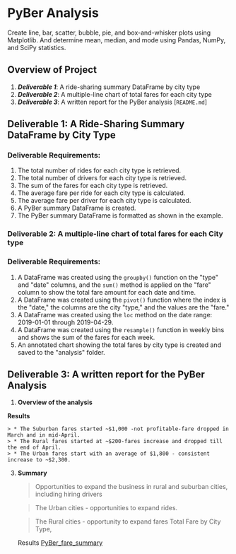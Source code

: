 # PyBer Analysis

Create line, bar, scatter, bubble, pie, and box-and-whisker plots using Matplotlib. And determine mean, median, and mode using Pandas, NumPy, and SciPy statistics.

## Overview of Project

1. ***Deliverable 1***: A ride-sharing summary DataFrame by city type
2. ***Deliverable 2***: A multiple-line chart of total fares for each city type
3. ***Deliverable 3***: A written report for the PyBer analysis [`README.md`]

## Deliverable 1:  A Ride-Sharing Summary DataFrame by City Type
### Deliverable Requirements:
1. The total number of rides for each city type is retrieved. 
2. The total number of drivers for each city type is retrieved.
3. The sum of the fares for each city type is retrieved.
4. The average fare per ride for each city type is calculated.  
5. The average fare per driver for each city type is calculated. 
6. A PyBer summary DataFrame is created.
7. The PyBer summary DataFrame is formatted as shown in the example.
 



### Deliverable 2: A multiple-line chart of total fares for each City type

### Deliverable Requirements:
1. A DataFrame was created using the `groupby()` function on the "type" and "date" columns, and the `sum()` method is applied on the "fare" column to show the total fare amount for each date and time.
2. A DataFrame was created using the `pivot()` function where the index is the "date," the columns are the city "type," and the values are the "fare."
3. A DataFrame was created using the `loc` method on the date range: 2019-01-01 through 2019-04-29.
4. A DataFrame was created using the `resample()` function in weekly bins and shows the sum of the fares for each week.
5. An annotated chart showing the total fares by city type is created and saved to the "analysis" folder.
 


## Deliverable 3: A written report for the PyBer Analysis


1. **Overview of the analysis** 

**Results** 

    > * The Suburban fares started ~$1,000 -not profitable-fare dropped in March and in mid-April.  
    > * The Rural fares started at ~$200-fares increase and dropped till the end of April.  
    > * The Urban fares start with an average of $1,800 - consistent increase to ~$2,300. 
       
3. **Summary** 

    > Opportunities to expand the business in rural and suburban cities, including hiring drivers 
    
    > The Urban cities - opportunities to expand rides.  
   
    > The Rural cities - opportunity to expand fares 
     > Total Fare by City Type,

    Results
    [PyBer_fare_summary](https://user-images.githubusercontent.com/114198811/198911897-8c136889-b672-4679-9085-6064fad2688b.png)


